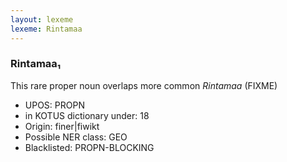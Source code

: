 ```yaml
---
layout: lexeme
lexeme: Rintamaa
---
```


###  Rintamaa₁

This rare proper noun overlaps more common *Rintamaa* (FIXME)
* UPOS:  PROPN
* in KOTUS dictionary under:  18
* Origin:  finer|fiwikt
* Possible NER class:  GEO
* Blacklisted:  PROPN-BLOCKING

